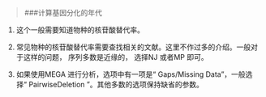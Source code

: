 >###计算基因分化的年代

1. 这个一般需要知道物种的核苷酸替代率。
2. 常见物种的核苷酸替代率需要查找相关的文献。这里不作过多的介绍。一般对于这样的问题， 序列多数是近缘的， 选择NJ 或者MP 即可。

3. 如果使用MEGA 进行分析，选项中有一项是“ Gaps/Missing Data”，一般选择“ PairwiseDeletion ”。其他多数的选项保持缺省的参数。
